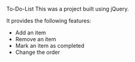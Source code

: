 To-Do-List
This was a project built using jQuery.

It provides the following features:

- Add an item
- Remove an item
- Mark an item as completed
- Change the order
